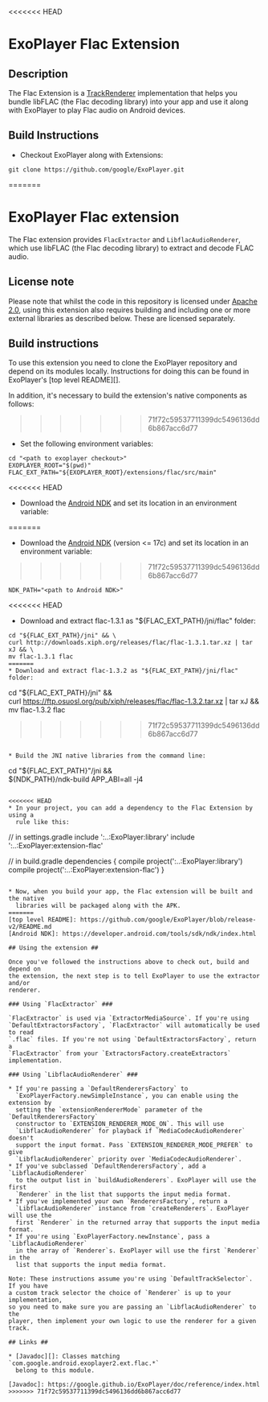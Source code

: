 <<<<<<< HEAD
# ExoPlayer Flac Extension #

## Description ##

The Flac Extension is a [TrackRenderer][] implementation that helps you bundle
libFLAC (the Flac decoding library) into your app and use it along with
ExoPlayer to play Flac audio on Android devices.

[TrackRenderer]: https://google.github.io/ExoPlayer/doc/reference/com/google/android/exoplayer/TrackRenderer.html

## Build Instructions ##

* Checkout ExoPlayer along with Extensions:

```
git clone https://github.com/google/ExoPlayer.git
```
=======
# ExoPlayer Flac extension #

The Flac extension provides `FlacExtractor` and `LibflacAudioRenderer`, which
use libFLAC (the Flac decoding library) to extract and decode FLAC audio.

## License note ##

Please note that whilst the code in this repository is licensed under
[Apache 2.0][], using this extension also requires building and including one or
more external libraries as described below. These are licensed separately.

[Apache 2.0]: https://github.com/google/ExoPlayer/blob/release-v2/LICENSE

## Build instructions ##

To use this extension you need to clone the ExoPlayer repository and depend on
its modules locally. Instructions for doing this can be found in ExoPlayer's
[top level README][].

In addition, it's necessary to build the extension's native components as
follows:
>>>>>>> 71f72c59537711399dc5496136dd6b867acc6d77

* Set the following environment variables:

```
cd "<path to exoplayer checkout>"
EXOPLAYER_ROOT="$(pwd)"
FLAC_EXT_PATH="${EXOPLAYER_ROOT}/extensions/flac/src/main"
```

<<<<<<< HEAD
* Download the [Android NDK][] and set its location in an environment variable:

[Android NDK]: https://developer.android.com/tools/sdk/ndk/index.html
=======
* Download the [Android NDK][] (version <= 17c) and set its location in an
  environment variable:
>>>>>>> 71f72c59537711399dc5496136dd6b867acc6d77

```
NDK_PATH="<path to Android NDK>"
```

<<<<<<< HEAD
* Download and extract flac-1.3.1 as "${FLAC_EXT_PATH}/jni/flac" folder:

```
cd "${FLAC_EXT_PATH}/jni" && \
curl http://downloads.xiph.org/releases/flac/flac-1.3.1.tar.xz | tar xJ && \
mv flac-1.3.1 flac
=======
* Download and extract flac-1.3.2 as "${FLAC_EXT_PATH}/jni/flac" folder:

```
cd "${FLAC_EXT_PATH}/jni" && \
curl https://ftp.osuosl.org/pub/xiph/releases/flac/flac-1.3.2.tar.xz | tar xJ && \
mv flac-1.3.2 flac
>>>>>>> 71f72c59537711399dc5496136dd6b867acc6d77
```

* Build the JNI native libraries from the command line:

```
cd "${FLAC_EXT_PATH}"/jni && \
${NDK_PATH}/ndk-build APP_ABI=all -j4
```

<<<<<<< HEAD
* In your project, you can add a dependency to the Flac Extension by using a
  rule like this:

```
// in settings.gradle
include ':..:ExoPlayer:library'
include ':..:ExoPlayer:extension-flac'

// in build.gradle
dependencies {
    compile project(':..:ExoPlayer:library')
    compile project(':..:ExoPlayer:extension-flac')
}
```

* Now, when you build your app, the Flac extension will be built and the native
  libraries will be packaged along with the APK.
=======
[top level README]: https://github.com/google/ExoPlayer/blob/release-v2/README.md
[Android NDK]: https://developer.android.com/tools/sdk/ndk/index.html

## Using the extension ##

Once you've followed the instructions above to check out, build and depend on
the extension, the next step is to tell ExoPlayer to use the extractor and/or
renderer.

### Using `FlacExtractor` ###

`FlacExtractor` is used via `ExtractorMediaSource`. If you're using
`DefaultExtractorsFactory`, `FlacExtractor` will automatically be used to read
`.flac` files. If you're not using `DefaultExtractorsFactory`, return a
`FlacExtractor` from your `ExtractorsFactory.createExtractors` implementation.

### Using `LibflacAudioRenderer` ###

* If you're passing a `DefaultRenderersFactory` to
  `ExoPlayerFactory.newSimpleInstance`, you can enable using the extension by
  setting the `extensionRendererMode` parameter of the `DefaultRenderersFactory`
  constructor to `EXTENSION_RENDERER_MODE_ON`. This will use
  `LibflacAudioRenderer` for playback if `MediaCodecAudioRenderer` doesn't
  support the input format. Pass `EXTENSION_RENDERER_MODE_PREFER` to give
  `LibflacAudioRenderer` priority over `MediaCodecAudioRenderer`.
* If you've subclassed `DefaultRenderersFactory`, add a `LibflacAudioRenderer`
  to the output list in `buildAudioRenderers`. ExoPlayer will use the first
  `Renderer` in the list that supports the input media format.
* If you've implemented your own `RenderersFactory`, return a
  `LibflacAudioRenderer` instance from `createRenderers`. ExoPlayer will use the
  first `Renderer` in the returned array that supports the input media format.
* If you're using `ExoPlayerFactory.newInstance`, pass a `LibflacAudioRenderer`
  in the array of `Renderer`s. ExoPlayer will use the first `Renderer` in the
  list that supports the input media format.

Note: These instructions assume you're using `DefaultTrackSelector`. If you have
a custom track selector the choice of `Renderer` is up to your implementation,
so you need to make sure you are passing an `LibflacAudioRenderer` to the
player, then implement your own logic to use the renderer for a given track.

## Links ##

* [Javadoc][]: Classes matching `com.google.android.exoplayer2.ext.flac.*`
  belong to this module.

[Javadoc]: https://google.github.io/ExoPlayer/doc/reference/index.html
>>>>>>> 71f72c59537711399dc5496136dd6b867acc6d77
